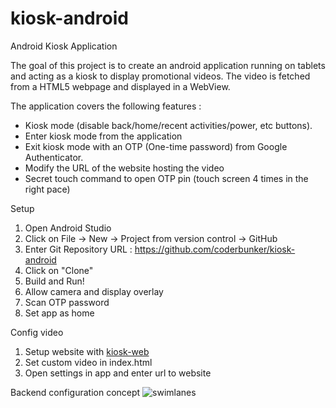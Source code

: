 # kiosk-android
Android Kiosk Application

The goal of this project is to create an android application running on tablets and acting as a kiosk to display promotional videos.
The video is fetched from a HTML5 webpage and displayed in a WebView.

The application covers the following features :

- Kiosk mode (disable back/home/recent activities/power, etc buttons). 
- Enter kiosk mode from the application
- Exit kiosk mode with an OTP (One-time password) from Google Authenticator.
- Modify the URL of the website hosting the video
- Secret touch command to open OTP pin (touch screen 4 times in the right pace)

Setup

1. Open Android Studio
2. Click on File -> New -> Project from version control -> GitHub
3. Enter Git Repository URL : https://github.com/coderbunker/kiosk-android
4. Click on "Clone"
5. Build and Run!
6. Allow camera and display overlay
6. Scan OTP password
8. Set app as home

Config video

1. Setup website with [kiosk-web](https://github.com/coderbunker/kiosk-web)
2. Set custom video in index.html
3. Open settings in app and enter url to website

Backend configuration concept
![swimlanes](https://github.com/coderbunker/kiosk-android/blob/documentation/files/swimlanes.png)
